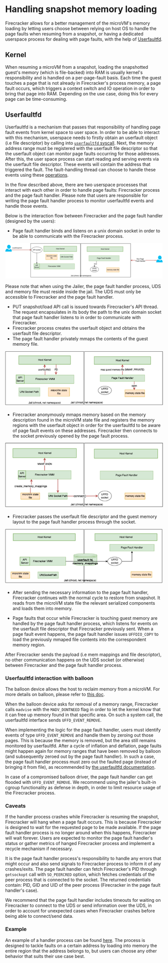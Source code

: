 # Handling snapshot memory loading

Firecracker allows for a better management of the microVM's memory loading
by letting users choose between relying on host OS to handle the page faults
when resuming from a snapshot, or having a dedicated userspace process for
dealing with page faults, with the help of
[Userfaultfd](https://www.kernel.org/doc/html/v4.18/admin-guide/mm/userfaultfd.html).

## Kernel

When resuming a microVM from a snapshot, loading the snapshotted guest's memory
(which is file-backed) into RAM is usually kernel's responsibility and is handled
on a per-page-fault basis. Each time the guest touches a page that is not already
in Firecracker's process memory, a page fault occurs, which triggers a context
switch and IO operation in order to bring that page into RAM. Depending on the
use case, doing this for every page can be time-consuming.

## Userfaultfd

Userfaultfd is a mechanism that passes that responsibility of handling page
fault events from kernel space to user space. In order to be able to interact
with this mechanism, userspace needs to firstly obtain an userfault object
(i.e file descriptor) by calling into [`userfaultfd`
syscall](https://man7.org/linux/man-pages/man2/userfaultfd.2.html).
Next, the memory address range must be registered with the userfault file
descriptor so that the userfault object can monitor page faults occurring for
those addresses. After this, the user space process can start reading and serving
events via the userfault file descriptor. These events will contain the address
that triggered the fault. The fault-handling thread can choose to handle these
events using these [operations](https://www.kernel.org/doc/html/latest/admin-guide/mm/userfaultfd.html#resolving-userfaults).

In the flow described above, there are two userspace processes that interact
with each other in order to handle page faults: Firecracker process and the
page fault handler. Please note that users are responsible for writing the page
fault handler process to monitor userfaultfd events and handle those events.

Below is the interaction flow between Firecracker and the page fault handler
(designed by the users):

- Page fault handler binds and listens on a unix domain socket in order
   to be able to communicate with the Firecracker process.

![](../images/uffd_flow1.png)

Please note that when using the Jailer, the page fault handler process, UDS and
memory file must reside inside the jail. The UDS must only be accessible to
Firecracker and the page fault handler.

- PUT snapshot/load API call is issued towards Firecracker's API thread.
  The request encapsulates in its body the path to the unix domain socket that
  page fault handler listens to in order to communicate with Firecracker.
- Firecracker process creates the userfault object and obtains the userfault
  file descriptor.
- The page fault handler privately mmaps the contents of the guest memory file.

![](../images/uffd_flow2.png)

- Firecracker anonymously mmaps memory based on the memory description found
  in the microVM state file and registers the memory regions with the userfault
  object in order for the userfaultfd to be aware of page fault events on these
  addresses. Firecracker then connects to the socket previously opened by the page
  fault process.

![](../images/uffd_flow3.png)

- Firecracker passes the userfault file descriptor and the guest memory layout
  to the page fault handler process through the socket.

![](../images/uffd_flow4.png)

- After sending the necessary information to the page fault handler, Firecracker
  continues with the normal cycle to restore from snapshot. It reads from the microVM
  state file the relevant serialized components and loads them into memory.

- Page faults that occur while Firecracker is touching guest memory are handled
  by the page fault handler process, which listens for events on the userfault file
  descriptor that Firecracker previously sent. When a page fault event happens,
  the page fault handler issues `UFFDIO_COPY` to load the previously mmaped file
  contents into the correspondent memory region.

After Firecracker sends the payload (i.e mem mappings and file descriptor), no
other communication happens on the UDS socket (or otherwise) between Firecracker
and the page fault handler process.

### Userfaultfd interaction with balloon

The balloon device allows the host to reclaim memory from a microVM. For more
details on balloon, please refer to [this doc](../ballooning.md).

When the balloon device asks for removal of a memory range, Firecracker calls
`madvise` with the `MADV_DONTNEED` flag in order to let the kernel know that it
can free up memory found in that specific area. On such a system call, the
userfaultfd interface sends `UFFD_EVENT_REMOVE`.

When implementing the logic for the page fault handler, users must identify events
of type `UFFD_EVENT_REMOVE` and handle them by zeroing out those pages. This is
because the memory is removed, but the area still remains monitored by userfaultfd.
After a cycle of inflation and deflation, page faults might happen again for memory
ranges that have been removed by balloon (and subsequently zeroed out by the page
fault handler). In such a case, the page fault handler process must zero out the
faulted page (instead of bringing it from file), as recommended by [the userfaultfd
documentation](https://www.kernel.org/doc/html/latest/admin-guide/mm/userfaultfd.html#non-cooperative-userfaultfd).

In case of a compromised balloon driver, the page fault handler can get flooded with
`UFFD_EVENT_REMOVE`. We recommend using the jailer's built-in cgroup functionality
as defense in depth, in order to limit resource usage of the Firecracker process.

### Caveats

If the handler process crashes while Firecracker is resuming the snapshot, Firecracker
will hang when a page fault occurs. This is because Firecracker is designed to
wait for the requested page to be made available. If the page fault handler process
is no longer around when this happens, Firecracker will wait forever. Users are
expected to monitor the page fault handler's status or gather metrics of hanged
Firecracker process and implement a recycle mechanism if necessary.

It is the page fault handler process's responsibility to handle any errors that
might occur and also send signals to Firecracker process to inform it of any
crashes/exits. The page fault handler can fetch Firecracker's PID through `getsockopt`
call with `SO_PEERCRED` option, which fetches credentials of the peer process that
is connected to the socket. The returned credentials contain: PID, GID and UID of
the peer process (Firecracker in the page fault handler's case).

We recommend that the page fault handler includes timeouts for waiting on Firecracker
to connect to the UDS or send information over the UDS, in order to account for
unexpected cases when Firecracker crashes before being able to connect/send data.

### Example

An example of a handler process can be found [here](../../tests/host_tools/uffd/src/bin/valid_handler.rs).
The process is designed to tackle faults on a certain address by loading into
memory the entire region that the address belongs to, but users can choose any
other behavior that suits their use case best.
